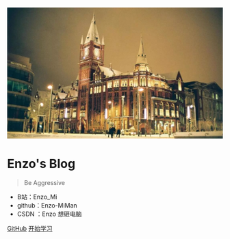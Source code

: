 ![logo](_media/封面2.jpg)

# Enzo's Blog

> Be Aggressive

- B站：Enzo_Mi
- github：Enzo-MiMan
- CSDN ：Enzo 想砸电脑

[GitHub](https://github.com/Enzo-MiMan)
[开始学习](/brief)